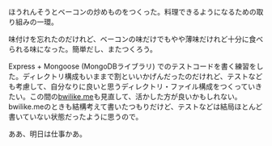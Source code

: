 ほうれんそうとベーコンの炒めものをつくった。料理できるようになるための取り組みの一環。

味付けを忘れたのだけれど、ベーコンの味だけでもやや薄味だけれど十分に食べられる味になった。簡単だし、またつくろう。

Express + Mongoose (MongoDBライブラリ) でのテストコードを書く練習をした。ディレクトリ構成もいままで割といいかげんだったのだけれど、テストなども考慮して、自分なりに良いと思うディレクトリ・ファイル構成をつくっていきたい。この間の[bwilike.me][]も見直して、活かした方が良いかもしれない。bwilike.meのときも結構考えて書いたつもりだけど、テストなどは結局ほとんど書いていない状態だったように思うので。

ああ、明日は仕事かあ。

[bwilike.me]: http://bwilike.me/
